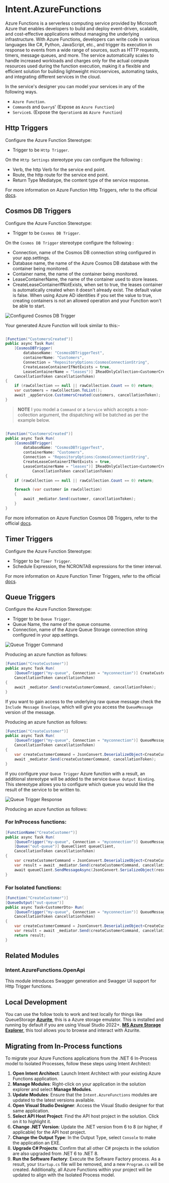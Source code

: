 ﻿# Intent.AzureFunctions

Azure Functions is a serverless computing service provided by Microsoft Azure that enables developers to build and deploy event-driven, scalable, and cost-effective applications without managing the underlying infrastructure. With Azure Functions, developers can write code in various languages like C#, Python, JavaScript, etc., and trigger its execution in response to events from a wide range of sources, such as HTTP requests, timers, message queues, and more. The service automatically scales to handle increased workloads and charges only for the actual compute resources used during the function execution, making it a flexible and efficient solution for building lightweight microservices, automating tasks, and integrating different services in the cloud.

In the service's designer you can model your services in any of the following ways.

* `Azure Function`.
* `Command`s and `Query`s' (Expose as `Azure Function`)
* `Service`s. (Expose the `Operation`s as `Azure Function`)

## Http Triggers

Configure the Azure Function Stereotype:

* Trigger to be `Http Trigger`.

On the `Http Settings` stereotype you can configure the following :

* Verb, the http Verb for the service end point.
* Route, the http route for the service end point.
* Return Type Mediatype, the content type of the service response.

For more information on Azure Function Http Triggers, refer to the official [docs](https://learn.microsoft.com/en-us/azure/azure-functions/functions-bindings-http-webhook-trigger).

## Cosmos DB Triggers

Configure the Azure Function Stereotype:

* Trigger to be `Cosmos DB Trigger`.

On the `Cosmos DB Trigger` stereotype configure the following :

* Connection, name of the Cosmos DB connection string configured in your app.settings.
* Database name, the name of the Azure Cosmos DB database with the container being monitored.
* Container name, the name of the container being monitored.
* LeaseContainerName, the name of the container used to store leases.
* CreateLeaseContainerIfNotExists, when set to true, the leases container is automatically created when it doesn't already exist. The default value is false. When using Azure AD identities if you set the value to true, creating containers is not an allowed operation and your Function won't be able to start.

![Configured Cosmos DB Trigger](docs/images/cosmosdb-trigger-service.png)

Your generated Azure Function will look similar to this:-

```csharp

[Function("CustomersCreated")]
public async Task Run(
    [CosmosDBTrigger(
        databaseName: "CosmosDBTriggerTest", 
        containerName: "Customers", 
        Connection = "RepositoryOptions:CosmosConnectionString", 
        CreateLeaseContainerIfNotExists = true, 
        LeaseContainerName = "leases")] IReadOnlyCollection<CustomerCreatedDto> rawCollection,
    CancellationToken cancellationToken)
{
    if (rawCollection == null || rawCollection.Count == 0) return;
    var customers = rawCollection.ToList();
    await _appService.CustomersCreated(customers, cancellationToken);
}

```

> **NOTE**
> I you model a `Command` or a `Service` which accepts a non-collection argument, the dispatching will be batched as per the example below.

```csharp

[Function("CustomersCreated")]
public async Task Run(
    [CosmosDBTrigger(
        databaseName: "CosmosDBTriggerTest", 
        containerName: "Customers", 
        Connection = "RepositoryOptions:CosmosConnectionString", 
        CreateLeaseContainerIfNotExists = true, 
        LeaseContainerName = "leases")] IReadOnlyCollection<CustomerCreatedDto> rawCollection,
            CancellationToken cancellationToken)
{
    if (rawCollection == null || rawCollection.Count == 0) return;

    foreach (var customer in rawCollection)
    {
        await _mediator.Send(customer, cancellationToken);
    }
}

```

For more information on Azure Function Cosmos DB Triggers, refer to the official [docs](https://learn.microsoft.com/en-us/azure/azure-functions/functions-bindings-cosmosdb-v2-trigger).

## Timer Triggers

Configure the Azure Function Stereotype:

* Trigger to be `Timer Trigger`.
* Schedule Expression, the NCRONTAB expressions for the timer interval.

For more information on Azure Function Timer Triggers, refer to the official [docs](https://learn.microsoft.com/en-us/azure/azure-functions/functions-bindings-timer).

## Queue Triggers

Configure the Azure Function Stereotype:

* Trigger to be `Queue Trigger`.
* Queue Name, the name of the queue consume.
* Connection, name of the Azure Queue Storage connection string configured in your app.settings.

![Queue Trigger Command](docs/images/queue-trigger-default.png)

Producing an azure function as follows:

```csharp
[Function("CreateCustomer")]
public async Task Run(
    [QueueTrigger("my-queue", Connection = "myconnection")] CreateCustomerCommand createCustomerCommand,
    CancellationToken cancellationToken)
{
    await _mediator.Send(createCustomerCommand, cancellationToken);
}
```

If you want to gain access to the underlying raw queue message check the `Include Message Envelope`, which will give you access the `QueueMessage` version of the message.

Producing an azure function as follows:

```csharp
[Function("CreateCustomer")]
public async Task Run(
    [QueueTrigger("my-queue", Connection = "myconnection")] QueueMessage message,
    CancellationToken cancellationToken)
{
    var createCustomerCommand = JsonConvert.DeserializeObject<CreateCustomerCommand>(message.Body.ToString())!;
    await _mediator.Send(createCustomerCommand, cancellationToken);
}
```

If you configure your `Queue Trigger` Azure function with a result, an additional stereotype will be added to the service `Queue Output Binding`. This stereotype allows you to configure which queue you would like the result of the service to be written to.

![Queue Trigger Response](docs/images/queue-trigger-response.png)

Producing an azure function as follows:

### For InProcess functions:

```csharp
[FunctionName("CreateCustomer")]
public async Task Run(
    [QueueTrigger("my-queue", Connection = "myconnection")] QueueMessage message,
    [Queue("out-queue")] QueueClient queueClient,
    CancellationToken cancellationToken)
{
    var createCustomerCommand = JsonConvert.DeserializeObject<CreateCustomerCommand>(message.Body.ToString())!;
    var result = await _mediator.Send(createCustomerCommand, cancellationToken);
    await queueClient.SendMessageAsync(JsonConvert.SerializeObject(result), cancellationToken);
}
```

### For Isolated functions:
```csharp
[Function("CreateCustomer")]
[QueueOutput("out-queue")]
public async Task<CustomerDto> Run(
    [QueueTrigger("my-queue", Connection = "myconnection")] QueueMessage message,
    CancellationToken cancellationToken)
{
    var createCustomerCommand = JsonConvert.DeserializeObject<CreateCustomerCommand>(message.Body.ToString())!;
    var result = await _mediator.Send(createCustomerCommand, cancellationToken);
    return result;
}
```

## Related Modules

### Intent.AzureFunctions.OpenApi

This module introduces Swagger generation and Swagger UI support for Http Trigger functions.

## Local Development

You can use the follow tools to work and test locally for things like QueueStorage
**[Azurite](https://learn.microsoft.com/en-us/azure/storage/common/storage-use-azurite?tabs=visual-studio)**, this is a Azure storage emulator. This is installed and running by default if you are using Visual Studio 2022+.
**[MS Azure Storage Explorer](https://azure.microsoft.com/en-us/products/storage/storage-explorer/)**, this tool allows you to browse and interact with Azurite.

## Migrating from In-Process functions

To migrate your Azure Functions applications from the .NET 6 In-Process model to Isolated Processes, follow these steps using Intent Architect:

1. **Open Intent Architect**: Launch Intent Architect with your existing Azure Functions application.
2. **Manage Modules**: Right-click on your application in the solution explorer and select **Manage Modules**.
3. **Update Modules**: Ensure that the `Intent.AzureFunctions` modules are updated to the latest versions available.
4. **Open Visual Studio Designer**: Access the Visual Studio designer for that same application.
5. **Select API Host Project**: Find the API host project in the solution. Click on it to highlight it.
6. **Change .NET Version**: Update the .NET version from 6 to 8 (or higher, if applicable) for the API host project.
7. **Change the Output Type**: In the Output Type, select `Console` to make the application an EXE.
8. **Upgrade C# Projects**: Confirm that all other C# projects in the solution are also upgraded from .NET 6 to .NET 8.
9. **Run the Software Factory**: Execute the Software Factory process. As a result, your `Startup.cs` file will be removed, and a new `Program.cs` will be created. Additionally, all Azure Functions within your project will be updated to align with the Isolated Process model.
